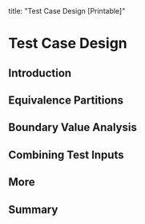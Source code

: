 <frontmatter>
title: "Test Case Design [Printable]"
</frontmatter>

<include src="navbar.md" boilerplate />

<link rel="stylesheet" href="{{baseUrl}}/css/textbook.css">

<div class="website-content">

<div id="main">

# Test Case Design

## Introduction

<include src="introduction/what/unit-inParent-asFlat-print.md" boilerplate />
<include src="introduction/positiveVsNegative/unit-inParent-asFlat-print.md" boilerplate />
<include src="introduction/blackVsGlass/unit-inParent-asFlat-print.md" boilerplate />

## Equivalence Partitions

<include src="equivalencePartitions/what/unit-inParent-asFlat-print.md" boilerplate />
<include src="equivalencePartitions/basic/unit-inParent-asFlat-print.md" boilerplate />
<include src="equivalencePartitions/intermediate/unit-inParent-asFlat-print.md" boilerplate />

## Boundary Value Analysis

<include src="boundaryValueAnalysis/what/unit-inParent-asFlat-print.md" boilerplate />
<include src="boundaryValueAnalysis/how/unit-inParent-asFlat-print.md" boilerplate />

## Combining Test Inputs

<include src="combiningTestInputs/why/unit-inParent-asFlat-print.md" boilerplate />
<include src="combiningTestInputs/combinationStrategies/unit-inParent-asFlat-print.md" boilerplate />
<include src="combiningTestInputs/heuristicValid/unit-inParent-asFlat-print.md" boilerplate />
<include src="combiningTestInputs/heuristicInvalid/unit-inParent-asFlat-print.md" boilerplate />
<include src="combiningTestInputs/mix/unit-inParent-asFlat-print.md" boilerplate />

## More

<include src="more/testingUseCases/unit-inParent-asFlat-print.md" boilerplate />

## Summary

<include src="summary/recap/unit-inParent-asFlat-print.md" boilerplate />

</div>

</div>

